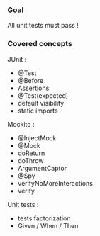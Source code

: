### Goal

All unit tests must pass !

### Covered concepts

JUnit :
- @Test
- @Before
- Assertions
- @Test(expected)
- default visibility
- static imports

Mockito :
- @InjectMock
- @Mock
- doReturn
- doThrow
- ArgumentCaptor
- @Spy
- verifyNoMoreInteractions
- verify

Unit tests :
- tests factorization
- Given / When / Then
